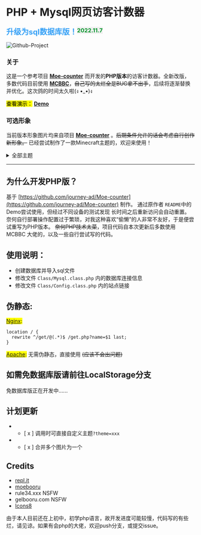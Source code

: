 # PHP + Mysql网页访客计数器 

<span style="color: #37a1f6; font-weight: bold; font-size: 20px;">升级为sql数据库版！</span><sup style="color: #039429; font-size: 15px; font-weight: bold; background: #f0f0f0">2022.11.7</sup>

![Github-Project](https://count.kjchmc.cn/get/@Github-Project?theme=minecraft)

### 关于

这是一个参考项目 **[Moe-counter](https://github.com/journey-ad/Moe-counter)** 而开发的**PHP版本**的访客计数器。全新改版，多数代码目前使用 **[MCBBC](https://github.com/MCBBC/Moe-counter)**，<del>自己写的太烂全是BUG拿不出手</del>，后续将逐渐替换并优化。这次鸽的时间太久啦(ง •_•)ง

<span style="background: #ffff00; color: #000000b8; font-weight: bold;">查看演示：</span> **[Demo](https://count.kjchmc.cn/)**

### 可选形象

当前版本形象图片均来自项目 **[Moe-counter](https://github.com/journey-ad/Moe-counter)** 。<del>后期条件允许的话会考虑自行创作新形象。</del> 已经尝试制作了一款Minecraft主题的，欢迎来使用！

<details>

<summary>全部主题</summary>

---

#### minecraft <sup style="color: red; font-size: 13px;">NEW!</sup>

![minecraft](https://count.kjchmc.cn/get/@demo?theme=minecraft)

#### asoul

![asoul](https://count.kjchmc.cn/get/@demo?theme=asoul)

#### gelbooru

![gelbooru](https://count.kjchmc.cn/get/@demo?theme=gelbooru)

#### gelbooru-h <sup style="color: red; font-size: 12px; background: #ffff00">NSFW</sup>

![gelbooru-h](https://count.kjchmc.cn/get/@demo?theme=gelbooru-h)

#### moebooru

![moebooru](https://count.kjchmc.cn/get/@demo?theme=moebooru)

#### moebooru-h <sup style="color: red; font-size: 12px; background: #ffff00">NSFW</sup>

![moebooru-h](https://count.kjchmc.cn/get/@demo?theme=moebooru-h)

#### rule34

![rule34](https://count.kjchmc.cn/get/@demo?theme=rule34)

#### Tohoku-Kiritan <sup style="color: red; font-size: 12px; background: #ffff00">NSFW</sup>

![Tohoku-Kiritan](https://count.kjchmc.cn/get/@demo?theme=Tohoku-Kiritan)

</details>

---


## 为什么开发PHP版？

基于 [https://github.com/journey-ad/Moe-counter](https://github.com/journey-ad/Moe-counter) 制作。
通过原作者 `README`中的Demo尝试使用，但经过不同设备的测试发现 长时间之后重新访问会自动重置。
奈何自行部署操作配置过于繁琐，对我这种喜欢“偷懒”的人非常不友好，于是便尝试重写为PHP版本。
<del>奈何PHP技术太菜</del>，项目代码自本次更新后多数使用 MCBBC 大佬的，以及一些自行尝试写的代码。


## 使用说明：
- 创建数据库并导入sql文件
- 修改文件 `Class/Mysql.class.php` 内的数据库连接信息
- 修改文件 `Class/Config.class.php` 内的站点链接


## 伪静态:
<span style="background: #ffff00"><u>Nginx</u>:</span>
```nginx
location / { 
  rewrite ^/get/@(.*)$ /get.php?name=$1 last; 
}
```

<span style="background: #ffff00"><u>Apache</u>:</span>
无需伪静态，直接使用 <del>(应该不会出问题)</del>


## 如需免数据库版请前往LocalStorage分支
免数据库版正在开发中...... 


## 计划更新

* - [ x ] 调用时可直接自定义主题`?theme=xxx`
* - [ x ] 合并多个图片为一个
  

## Credits

*   [repl.it](https://repl.it/)
*   [moebooru](https://github.com/moebooru/moebooru)
*   rule34.xxx NSFW
*   gelbooru.com NSFW
*   [Icons8](https://icons8.com/icons/set/star)

由于本人目前还在上初中，初学php语言，故开发进度可能较慢，代码写的有些烂，请见谅。如果有会php的大佬，欢迎push分支，或提交issue。